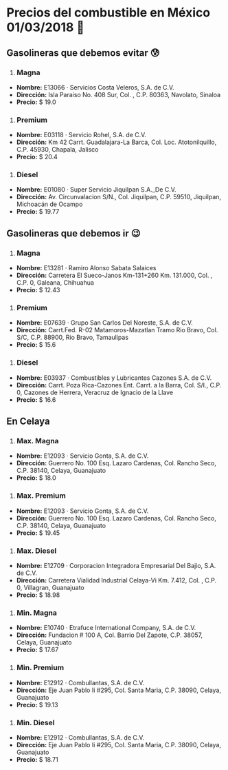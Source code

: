 # Precios del combustible en México 01/03/2018 :car:

## Gasolineras que debemos evitar :cold_sweat:
1. ### Magna
  * **Nombre:** E13066 · Servicios Costa Veleros, S.A. de C.V.
  * **Dirección:** Isla Paraiso No. 408 Sur, Col. , C.P. 80363, Navolato, Sinaloa
  * **Precio:** $ 19.0

1. ### Premium
  * **Nombre:** E03118 · Servicio Rohel, S.A. de C.V.
  * **Dirección:** Km 42 Carrt. Guadalajara-La Barca, Col. Loc. Atotonilquillo, C.P. 45930, Chapala, Jalisco
  * **Precio:** $ 20.4

1. ### Diesel
  * **Nombre:** E01080 · Super Servicio Jiquilpan S.A._De C.V.
  * **Dirección:** Av. Circunvalacion S/N., Col. Jiquilpan, C.P. 59510, Jiquilpan, Michoacán de Ocampo
  * **Precio:** $ 19.77


## Gasolineras que debemos ir :wink:
1. ### Magna
  * **Nombre:** E13281 · Ramiro Alonso Sabata Salaices
  * **Dirección:** Carretera El Sueco-Janos Km-131+260 Km. 131.000, Col. , C.P. 0, Galeana, Chihuahua
  * **Precio:** $ 12.43

1. ### Premium
  * **Nombre:** E07639 · Grupo San Carlos Del Noreste, S.A. de C.V.
  * **Dirección:** Carrt.Fed. R-02 Matamoros-Mazatlan Tramo Rio Bravo, Col. S/C, C.P. 88900, Rio Bravo, Tamaulipas
  * **Precio:** $ 15.6

1. ### Diesel
  * **Nombre:** E03937 · Combustibles y Lubricantes Cazones S.A. de C.V.
  * **Dirección:** Carrt. Poza Rica-Cazones Ent. Carrt. a la Barra, Col. S/I., C.P. 0, Cazones de Herrera, Veracruz de Ignacio de la Llave
  * **Precio:** $ 16.6


## En Celaya
1. ### Max. Magna
  * **Nombre:** E12093 · Servicio Gonta, S.A. de C.V.
  * **Dirección:** Guerrero No. 100 Esq. Lazaro Cardenas, Col. Rancho Seco, C.P. 38140, Celaya, Guanajuato
  * **Precio:** $ 18.0

1. ### Max. Premium
  * **Nombre:** E12093 · Servicio Gonta, S.A. de C.V.
  * **Dirección:** Guerrero No. 100 Esq. Lazaro Cardenas, Col. Rancho Seco, C.P. 38140, Celaya, Guanajuato
  * **Precio:** $ 19.45

1. ### Max. Diesel
  * **Nombre:** E12709 · Corporacion Integradora Empresarial Del Bajio, S.A. de C.V.
  * **Dirección:** Carretera Vialidad Industrial Celaya-Vi Km. 7.412, Col. , C.P. 0, Villagran, Guanajuato
  * **Precio:** $ 18.98

1. ### Min. Magna
  * **Nombre:** E10740 · Etrafuce International Company, S.A. de C.V.
  * **Dirección:** Fundacion # 100 A, Col. Barrio Del Zapote, C.P. 38057, Celaya, Guanajuato
  * **Precio:** $ 17.67

1. ### Min. Premium
  * **Nombre:** E12912 · Combullantas, S.A. de C.V.
  * **Dirección:** Eje Juan Pablo Ii #295, Col. Santa Maria, C.P. 38090, Celaya, Guanajuato
  * **Precio:** $ 19.13

1. ### Min. Diesel
  * **Nombre:** E12912 · Combullantas, S.A. de C.V.
  * **Dirección:** Eje Juan Pablo Ii #295, Col. Santa Maria, C.P. 38090, Celaya, Guanajuato
  * **Precio:** $ 18.71